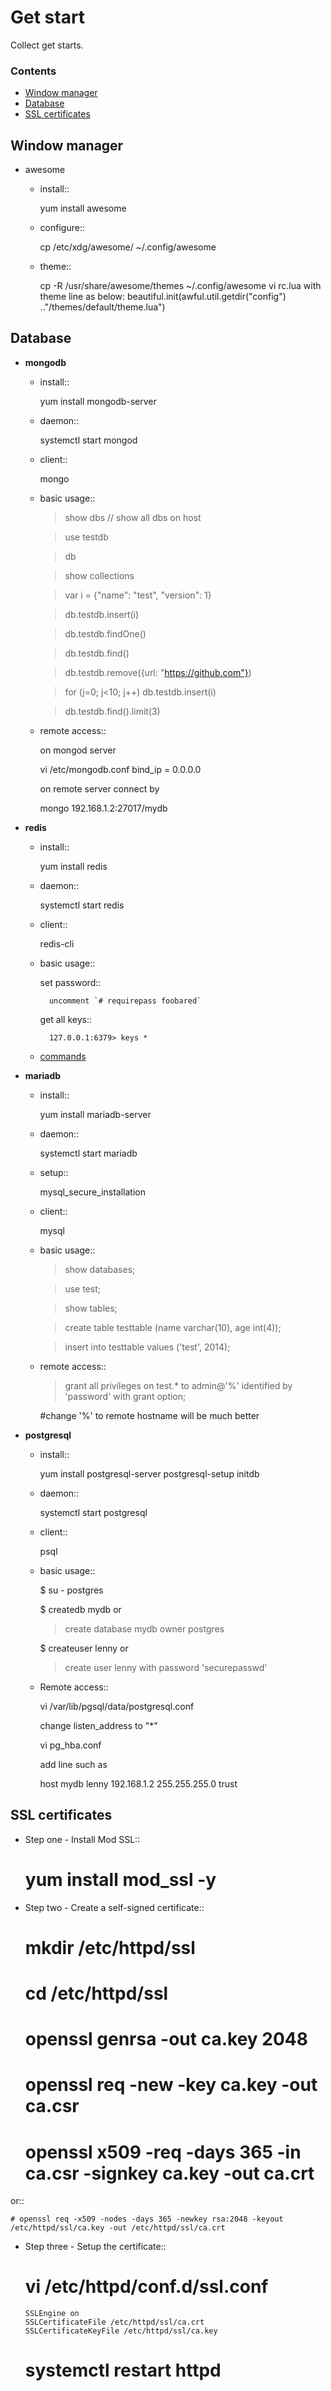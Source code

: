 # Get start

Collect get starts.

### Contents

- [Window manager](window-manager)
- [Database](database)
- [SSL certificates](ssl-certificates)

## Window manager

- awesome

  * install::
      
      yum install awesome

  * configure::

      cp /etc/xdg/awesome/ ~/.config/awesome

  * theme::

      cp -R /usr/share/awesome/themes ~/.config/awesome
      vi rc.lua with theme line as below:
      beautiful.init(awful.util.getdir("config") .."/themes/default/theme.lua")

## Database

- **mongodb**

  * install::

      yum install mongodb-server

  * daemon::

      systemctl start mongod

  * client::

      mongo

  * basic usage::

      > show dbs // show all dbs on host

      > use testdb

      > db

      > show collections

      > var i = {"name": "test", "version": 1}

      > db.testdb.insert(i)

      > db.testdb.findOne()

      > db.testdb.find()

      > db.testdb.remove({url: "https://github.com"})

      > for (j=0; j<10; j++) db.testdb.insert(i)

      > db.testdb.find().limit(3)

  * remote access::
      
      on mongod server

      vi  /etc/mongodb.conf
      bind_ip = 0.0.0.0

      on remote server connect by

      mongo 192.168.1.2:27017/mydb

- **redis**

  * install::

      yum install redis

  * daemon::

      systemctl start redis

  * client::
     
      redis-cli

  * basic usage::

      set password::

          uncomment `# requirepass foobared`

      get all keys::

          127.0.0.1:6379> keys *

  * [commands](http://redis.io/commands)

- **mariadb**

  * install::

      yum install mariadb-server

  * daemon::

      systemctl start mariadb

  * setup::

      mysql_secure_installation

  * client::

      mysql

  * basic usage::

      > show databases;

      > use test;

      > show tables;

      > create table testtable (name varchar(10), age int(4));

      > insert into testtable values ('test', 2014);

  * remote access::

      > grant all privileges on test.* to admin@'%' identified by
      'password' with grant option;

      #change '%' to remote hostname will be much better

- **postgresql**

  * install::

      yum install postgresql-server
      postgresql-setup initdb

  * daemon::

      systemctl start postgresql

  * client::

      psql

  * basic usage::

      $ su - postgres

      $ createdb mydb or

      > create database mydb owner postgres

      $ createuser lenny or 

      > create user lenny with password 'securepasswd'

  * Remote access::

      vi /var/lib/pgsql/data/postgresql.conf

      change listen_address to "*"

      vi pg_hba.conf

      add line such as

      host mydb lenny 192.168.1.2 255.255.255.0 trust

## SSL certificates

- Step one - Install Mod SSL::

    # yum install mod_ssl -y

- Step two - Create a self-signed certificate::

    # mkdir /etc/httpd/ssl
    # cd /etc/httpd/ssl
    # openssl genrsa -out ca.key 2048
    # openssl req -new -key ca.key -out ca.csr
    # openssl x509 -req -days 365 -in ca.csr -signkey ca.key -out ca.crt

or::

    # openssl req -x509 -nodes -days 365 -newkey rsa:2048 -keyout /etc/httpd/ssl/ca.key -out /etc/httpd/ssl/ca.crt

- Step three - Setup the certificate::

    # vi /etc/httpd/conf.d/ssl.conf
      SSLEngine on
      SSLCertificateFile /etc/httpd/ssl/ca.crt
      SSLCertificateKeyFile /etc/httpd/ssl/ca.key 

    # systemctl restart httpd
